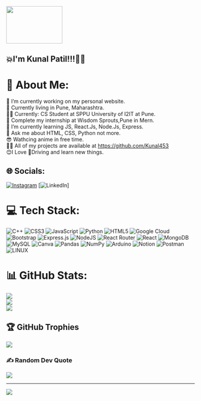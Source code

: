 <img src="https://github.com/Kunal453/Kunal453/assets/103109790/082ae355-55cd-422d-9a7d-7f923d5ba9dd " height="100px" width="150px" />

## 💥I'm Kunal Patil!!!🫡🫡

# 💫 About Me:
🔭 I’m currently working on my personal website.<br>🏡 Currently living in Pune, Maharashtra.<br>🧑‍🎓 Currently: CS Student at SPPU University of I2IT at Pune.<br>🏁 Complete my internship at Wisdom Sprouts,Pune in Mern.<br>🌱 I’m currently learning JS, React.Js, Node.Js, Express.<br>💬 Ask me about HTML, CSS, Python not more.<br>😎 Wathcing anime in free time.<br>👨‍💻 All of my projects are available at https://github.com/Kunal453 <br> 😊I Love 🚗Driving and learn new things.


## 🌐 Socials:
[![Instagram](https://img.shields.io/badge/Instagram-%23E4405F.svg?logo=Instagram&logoColor=white)](https://instagram.com/kunal_20.02) [![LinkedIn](https://img.shields.io/badge/LinkedIn-%230077B5.svg?logo=linkedin&logoColor=white)] 

# 💻 Tech Stack:
![C++](https://img.shields.io/badge/c++-%2300599C.svg?style=plastic&logo=c%2B%2B&logoColor=white) ![CSS3](https://img.shields.io/badge/css3-%231572B6.svg?style=plastic&logo=css3&logoColor=white) ![JavaScript](https://img.shields.io/badge/javascript-%23323330.svg?style=plastic&logo=javascript&logoColor=%23F7DF1E) ![Python](https://img.shields.io/badge/python-3670A0?style=plastic&logo=python&logoColor=ffdd54) ![HTML5](https://img.shields.io/badge/html5-%23E34F26.svg?style=plastic&logo=html5&logoColor=white) ![Google Cloud](https://img.shields.io/badge/Google%20Cloud-%234285F4.svg?style=plastic&logo=google-cloud&logoColor=white) ![Bootstrap](https://img.shields.io/badge/bootstrap-%23563D7C.svg?style=plastic&logo=bootstrap&logoColor=white) ![Express.js](https://img.shields.io/badge/express.js-%23404d59.svg?style=plastic&logo=express&logoColor=%2361DAFB) ![NodeJS](https://img.shields.io/badge/node.js-6DA55F?style=plastic&logo=node.js&logoColor=white) ![React Router](https://img.shields.io/badge/React_Router-CA4245?style=plastic&logo=react-router&logoColor=white) ![React](https://img.shields.io/badge/react-%2320232a.svg?style=plastic&logo=react&logoColor=%2361DAFB) ![MongoDB](https://img.shields.io/badge/MongoDB-%234ea94b.svg?style=plastic&logo=mongodb&logoColor=white) ![MySQL](https://img.shields.io/badge/mysql-%2300f.svg?style=plastic&logo=mysql&logoColor=white) ![Canva](https://img.shields.io/badge/Canva-%2300C4CC.svg?style=plastic&logo=Canva&logoColor=white) ![Pandas](https://img.shields.io/badge/pandas-%23150458.svg?style=plastic&logo=pandas&logoColor=white) ![NumPy](https://img.shields.io/badge/numpy-%23013243.svg?style=plastic&logo=numpy&logoColor=white) ![Arduino](https://img.shields.io/badge/-Arduino-00979D?style=plastic&logo=Arduino&logoColor=white) ![Notion](https://img.shields.io/badge/Notion-%23000000.svg?style=plastic&logo=notion&logoColor=white) ![Postman](https://img.shields.io/badge/Postman-FF6C37?style=plastic&logo=postman&logoColor=white) ![LINUX](https://img.shields.io/badge/Linux-FCC624?style=plastic&logo=linux&logoColor=black)
# 📊 GitHub Stats:
![](https://github-readme-stats.vercel.app/api?username=Kunal453&theme=synthwave&hide_border=false&include_all_commits=false&count_private=true)<br/>
![](https://github-readme-streak-stats.herokuapp.com/?user=Kunal453&theme=synthwave&hide_border=false)<br/>
![](https://github-readme-stats.vercel.app/api/top-langs/?username=Kunal453&theme=synthwave&hide_border=false&include_all_commits=false&count_private=true&layout=compact)

## 🏆 GitHub Trophies
![](https://github-profile-trophy.vercel.app/?username=Kunal453&theme=tokyonight&no-frame=false&no-bg=false&margin-w=4)

### ✍️ Random Dev Quote
![](https://quotes-github-readme.vercel.app/api?type=horizontal&theme=dark)


---
[![](https://visitcount.itsvg.in/api?id=Kunal453&icon=3&color=1)](https://visitcount.itsvg.in)

<!-- Proudly created with GPRM ( https://gprm.itsvg.in ) -->
